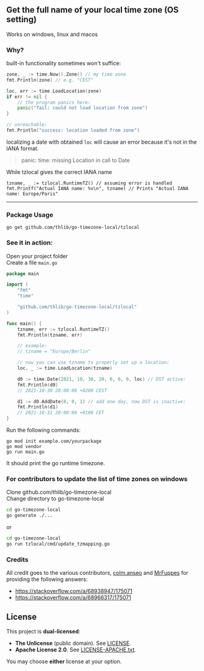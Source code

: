 ## Get the full name of your local time zone (OS setting)

Works on windows, linux and macos

### Why?
built-in functionality sometimes won't suffice:
```go
zone, _ := time.Now().Zone() // my time zone
fmt.Println(zone) // e.g. "CEST"

loc, err := time.LoadLocation(zone)
if err != nil {
    // the program panics here:
    panic("fail: could not load location from zone")
}

// unreachable:
fmt.Println("success: location loaded from zone")
```
localizing a date with obtained `loc` will cause an error because it's not in the IANA format.
> panic: time: missing Location in call to Date

While tzlocal gives the correct IANA name
```
tzname, _ := tzlocal.RuntimeTZ() // assuming error is handled
fmt.Printf("Actual IANA name: %v\n", tzname) // Prints "Actual IANA name: Europe/Paris"
```

---

### Package Usage
```
go get github.com/thlib/go-timezone-local/tzlocal
```

### See it in action:

Open your project folder  
Create a file `main.go`

```go
package main

import (
    "fmt"
    "time"

    "github.com/thlib/go-timezone-local/tzlocal"
)

func main() {
    tzname, err := tzlocal.RuntimeTZ()
    fmt.Println(tzname, err)

    // example:
    // tzname = "Europe/Berlin"

    // now you can use tzname to properly set up a location:
    loc, _ := time.LoadLocation(tzname)

    d0 := time.Date(2021, 10, 30, 20, 0, 0, 0, loc) // DST active:
    fmt.Println(d0)
    // 2021-10-30 20:00:00 +0200 CEST

    d1 := d0.AddDate(0, 0, 1) // add one day, now DST is inactive:
    fmt.Println(d1)
    // 2021-10-31 20:00:00 +0100 CET
}
```

Run the following commands:
```
go mod init example.com/yourpackage
go mod vendor
go run main.go
```

It should print the go runtime timezone.


### For contributors to update the list of time zones on windows

Clone github.com/thlib/go-timezone-local  
Change directory to go-timezone-local  

```sh
cd go-timezone-local
go generate ./...
```
or
```sh
cd go-timezone-local
go run tzlocal/cmd/update_tzmapping.go
```

### Credits

All credit goes to the various contributors, [colm.anseo](https://stackoverflow.com/users/1218512/colm-anseo) and [MrFuppes](https://stackoverflow.com/users/10197418/mrfuppes) for providing the following answers:  
* https://stackoverflow.com/a/68938947/175071
* https://stackoverflow.com/a/68966317/175071

## License

This project is **dual‑licensed**:  
- **The Unlicense** (public domain). See [LICENSE](./LICENSE).  
- **Apache License 2.0**. See [LICENSE-APACHE.txt](./LICENSE-APACHE.txt).  

You may choose **either** license at your option.
